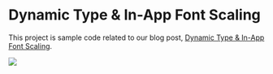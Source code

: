 # Dynamic Type & In-App Font Scaling


This project is sample code related to our blog post, [Dynamic Type & In-App Font Scaling](http://lickability.com/blog/dynamic-type-and-in-app-font-scaling/).

![](blog-font-scaling.gif)
